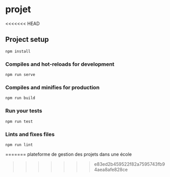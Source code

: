 # projet
<<<<<<< HEAD

## Project setup
```
npm install
```

### Compiles and hot-reloads for development
```
npm run serve
```

### Compiles and minifies for production
```
npm run build
```

### Run your tests
```
npm run test
```

### Lints and fixes files
```
npm run lint
```
=======
plateforme de gestion des projets dans une école
>>>>>>> e83ed2b459522f82a7595743fb94aea8afe828ce
